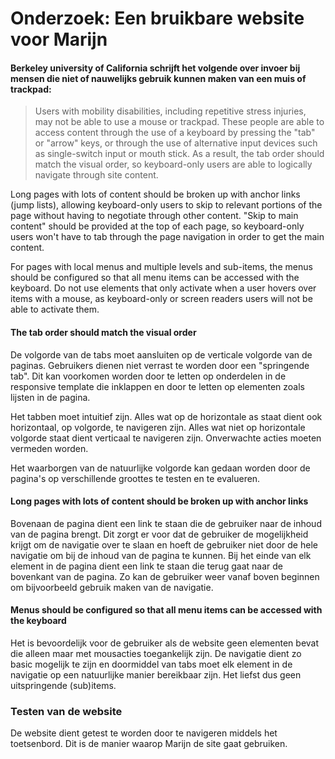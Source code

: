 # Onderzoek: Een bruikbare website voor Marijn

#### Berkeley university of California schrijft het volgende over invoer bij mensen die niet of nauwelijks gebruik kunnen maken van een muis of trackpad:

>Users with mobility disabilities, including repetitive stress injuries, may not be able to use a mouse or trackpad. These people are able to access content through the use of a keyboard by pressing the "tab" or "arrow" keys, or through the use of alternative input devices such as single-switch input or mouth stick. As a result, the tab order should match the visual order, so keyboard-only users are able to logically navigate through site content.
>
Long pages with lots of content should be broken up with anchor links (jump lists), allowing keyboard-only users to skip to relevant portions of the page without having to negotiate through other content. "Skip to main content" should be provided at the top of each page, so keyboard-only users won't have to tab through the page navigation in order to get the main content.
>
For pages with local menus and multiple levels and sub-items, the menus should be configured so that all menu items can be accessed with the keyboard. Do not use elements that only activate when a user hovers over items with a mouse, as keyboard-only or screen readers users will not be able to activate them.

#### The tab order should match the visual order
De volgorde van de tabs moet aansluiten op de verticale volgorde van de paginas. Gebruikers dienen niet verrast te worden door een "springende tab". Dit kan voorkomen worden door te letten op onderdelen in de responsive template die inklappen en door te letten op elementen zoals lijsten in de pagina.

Het tabben moet intuitief zijn. Alles wat op de horizontale as staat dient ook horizontaal, op volgorde, te navigeren zijn. Alles wat niet op horizontale volgorde staat dient verticaal te navigeren zijn. Onverwachte acties moeten vermeden worden.

Het waarborgen van de natuurlijke volgorde kan gedaan worden door de pagina's op verschillende groottes te testen en te evalueren.

#### Long pages with lots of content should be broken up with anchor links
Bovenaan de pagina dient een link te staan die de gebruiker naar de inhoud van de pagina brengt. Dit zorgt er voor dat de gebruiker de mogelijkheid krijgt om de navigatie over te slaan en hoeft de gebruiker niet door de hele navigatie om bij de inhoud van de pagina te kunnen. Bij het einde van elk element in de pagina dient een link te staan die terug gaat naar de bovenkant van de pagina. Zo kan de gebruiker weer vanaf boven beginnen om bijvoorbeeld gebruik maken van de navigatie.

#### Menus should be configured so that all menu items can be accessed with the keyboard
Het is bevoordelijk voor de gebruiker als de website geen elementen bevat die alleen maar met mousacties toegankelijk zijn. De navigatie dient zo basic mogelijk te zijn en doormiddel van tabs moet elk element in de navigatie op een natuurlijke manier bereikbaar zijn. Het liefst dus geen uitspringende (sub)items.

### Testen van de website
De website dient getest te worden door te navigeren middels het toetsenbord. Dit is de manier waarop Marijn de site gaat gebruiken.

